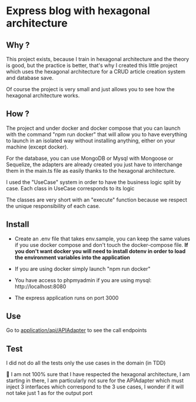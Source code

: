 # Express blog with hexagonal architecture

## Why ?

This project exists, because I train in hexagonal architecture and the theory is good, but the practice is better, that's why I created this little project which uses the hexagonal architecture for a CRUD article creation system and database save.

Of course the project is very small and just allows you to see how the hexagonal architecture works.

## How ?

The project and under docker and docker compose that you can launch with the command "npm run docker" that will allow you to have everything to launch in an isolated way without installing anything, either on your machine (except docker).

For the database, you can use MongoDB or Mysql with Mongoose or Sequelize, the adapters are already created you just have to interchange them in the main.ts file as easily thanks to the hexagonal architecture.

I used the "UseCase" system in order to have the business logic split by case.
Each class in UseCase corresponds to its logic

The classes are very short with an "execute" function because we respect the unique responsibility of each case.

## Install

- Create an .env file that takes env.sample, you can keep the same values if you use docker compose and don't touch the docker-compose file. **If you don't want docker you will need to install dotenv in order to load the environment variables into the application**

- If you are using docker simply launch "npm run docker"

- You have access to phpmyadmin if you are using mysql: http://localhost:8080

- The express application runs on port 3000

## Use

Go to [application/api/APIAdapter](https://github.com/juliendu11/express-blog-hexagonal-architecture/blob/main/src/application/api/APIAdapter.ts) to see the call endpoints

## Test

I did not do all the tests only the use cases in the domain (in TDD)


:thinking: I am not 100% sure that I have respected the hexagonal architecture, I am starting in there, I am particularly not sure for the APIAdapter which must inject 3 interfaces which correspond to the 3 use cases, I wonder if it will not take just 1 as for the output port